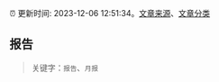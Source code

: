 :alarm_clock: 更新时间: 2023-12-06 12:51:34。[文章来源](/README.md)、[文章分类](/TAGS.md)

## 报告


> 关键字：`报告`、`月报`



